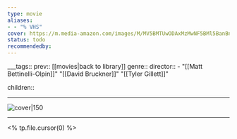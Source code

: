 ```yaml
---
type: movie
aliases:
- - "% VHS"
cover: https://m.media-amazon.com/images/M/MV5BMTUwODAxMzMwNF5BMl5BanBnXkFtZTcwMTk3MTQ5Nw@@._V1_SX300.jpg
status: todo
recommendedby:
---
```

___tags:: prev:: [[movies|back to library]]
genre::
director::   - "[[Matt Bettinelli-Olpin]]" "[[David Bruckner]]" "[[Tyler Gillett]]"
  

  
children::
___
![cover|150](https://m.media-amazon.com/images/M/MV5BMTUwODAxMzMwNF5BMl5BanBnXkFtZTcwMTk3MTQ5Nw@@._V1_SX300.jpg)
___
<% tp.file.cursor(0) %>
